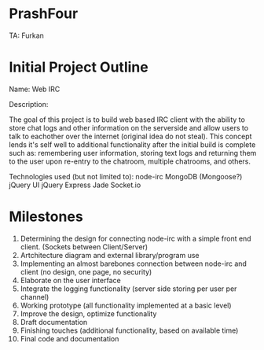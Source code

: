 PrashFour
=========

TA: Furkan

Initial Project Outline
=======================

Name: Web IRC

Description:

The goal of this project is to build web based IRC client with the ability to store chat logs and other information on
the serverside and allow users to talk to eachother over the internet (original idea do not steal). This concept lends
it's self well to additional functionality after the initial build is complete such as: remembering user information,
storing text logs and returning them to the user upon re-entry to the chatroom, multiple chatrooms, and others.

Technologies used (but not limited to):
 node-irc
 MongoDB (Mongoose?)
 jQuery UI
 jQuery
 Express
 Jade
 Socket.io
 
 
Milestones
==========

1. Determining the design for connecting node-irc with a simple front end client. (Sockets between Client/Server)
2. Artchitecture diagram and external library/program use
2. Implementing an almost barebones connection between node-irc and client (no design, one page, no security)
3. Elaborate on the user interface
4. Integrate the logging functionality (server side storing per user per channel)
5. Working prototype (all functionality implemented at a basic level)
6. Improve the design, optimize functionality
7. Draft documentation
8. Finishing touches (additional functionality, based on available time)
9. Final code and documentation
